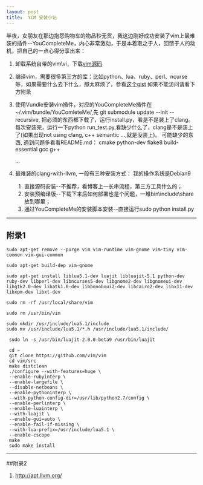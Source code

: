 ```yaml
---
layout: post
title:  YCM 安装小记
---
```

半夜，女朋友在那边抱怨购物车的物品秒无货，我这边刚好成功安装了vim上最难装的插件--YouCompleteMe，内心非常激动，于是本着取之于人，回馈于人的动机，把自己的一点心得分享出来：
1. 卸载系统自带的vim\vi，下载[vim源码](https://github.com/vim/vim)
2. 编译vim，需要很多第三方的库：比如python、lua、ruby、perl、ncurse等，如果需要什么去下什么，那太麻烦了，参看[这个gist](https://gist.github.com/jdewit/9818870)
	如果不能访问请看下方附录
3. 使用Vundle安装vim插件，对应的YouCompleteMe插件在~/.vim/bundle/YouComleteMe/,先 git submodule update --init --recursive, 把必须的东西都下载了，运行install.py，看是不是装上了clang。
每次安装完，运行一下python run_test.py,看缺少什么了，clang是不是装上了(如果出现not using clang, c++ semantic ...,就是没装上)。
可能缺少的东西, 遇到问题多看看README.md：
	cmake
	python-dev
	flake8
	build-essential
	gcc
	g++
	
	...

4. 最难装的clang-with-llvm, 一般有三种安装方式：
我的操作系统是Debian9

	1) 直接源码安装--不推荐，看博客上一长串流程，第三方工具什么的；
	2) 安装预编译版--下载下来后如何部署也是个问题，一堆bin\include\share放到哪里；
	3) 通过YouCompleteMe的安装脚本安装--直接运行sudo python install.py








----
## 附录1
```
sudo apt-get remove --purge vim vim-runtime vim-gnome vim-tiny vim-common vim-gui-common

sudo apt-get build-dep vim-gnome

sudo apt-get install liblua5.1-dev luajit libluajit-5.1 python-dev ruby-dev libperl-dev libncurses5-dev libgnome2-dev libgnomeui-dev libgtk2.0-dev libatk1.0-dev libbonoboui2-dev libcairo2-dev libx11-dev libxpm-dev libxt-dev

sudo rm -rf /usr/local/share/vim

sudo rm /usr/bin/vim

sudo mkdir /usr/include/lua5.1/include
sudo mv /usr/include/lua5.1/*.h /usr/include/lua5.1/include/

 sudo ln -s /usr/bin/luajit-2.0.0-beta9 /usr/bin/luajit

 cd ~
 git clone https://github.com/vim/vim
 cd vim/src
 make distclean
 ./configure --with-features=huge \
 --enable-rubyinterp \
 --enable-largefile \
 --disable-netbeans \
 --enable-pythoninterp \
 --with-python-config-dir=/usr/lib/python2.7/config \
 --enable-perlinterp \
 --enable-luainterp \
 --with-luajit \
 --enable-gui=auto \
 --enable-fail-if-missing \
 --with-lua-prefix=/usr/include/lua5.1 \
 --enable-cscope 
 make 
 sudo make install
 ```
----
##附录2
1. http://apt.llvm.org/

